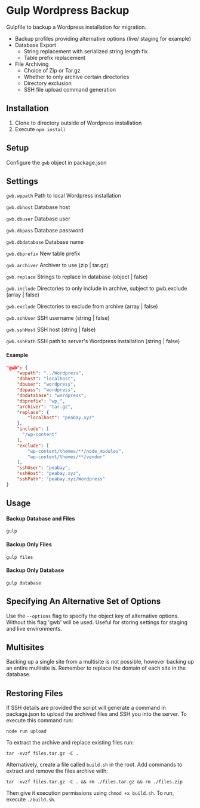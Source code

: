 # Gulp Wordpress Backup
Gulpfile to backup a Wordpress installation for migration.

- Backup profiles providing alternative options (live/ staging for example)
- Database Export
    - String replacement with serialized string length fix
    - Table prefix replacement
- File Archiving
    - Choice of Zip or Tar.gz
    - Whether to only archive certain directories
    - Directory exclusion
    - SSH file upload command generation

## Installation
1. Clone to directory outside of Wordpress installation
2. Execute `npm install`

## Setup
Configure the `gwb` object in package.json

## Settings

`gwb.wppath` Path to local Wordpress installation

`gwb.dbhost` Database host

`gwb.dbuser` Database user

`gwb.dbpass` Database password

`gwb.dbdatabase` Database name

`gwb.dbprefix` New table prefix

`gwb.archiver` Archiver to use (zip | tar.gz)

`gwb.replace` Strings to replace in database (object | false)

`gwb.include` Directories to only include in archive, subject to gwb.exclude (array | false)

`gwb.exclude` Directories to exclude from archive (array | false)

`gwb.sshUser` SSH username (string | false)

`gwb.sshHost` SSH host (string | false)

`gwb.sshPath` SSH path to server's Wordpress installation (string | false)

#### Example
```json
"gwb": {
    "wppath": "../Wordpress",
    "dbhost": "localhost",
    "dbuser": "wordpress",
    "dbpass": "wordpress",
    "dbdatabase": "wordpress",
    "dbprefix": "wp_",
    "archiver": "tar.gz",
    "replace": {
        "localhost": "peabay.xyz"
    },
    "include": [
      "/wp-content"
    ],
    "exclude": [
        "wp-content/themes/**/node_modules",
        "wp-content/themes/**/vendor"
    ],
    "sshUser": "peabay",
    "sshHost": "peabay.xyz",
    "sshPath": "peabay.xyz/Wordpress"
}
```

## Usage
#### Backup Database and Files
```ssh
gulp
```
#### Backup Only Files
```ssh
gulp files
```
#### Backup Only Database
```ssh
gulp database
```

## Specifying An Alternative Set of Options
Use the `--options` flag to specify the object key of alternative options. Without this flag 'gwb' will be used. Useful for storing settings for staging and live environments.

## Multisites
Backing up a single site from a multisite is not possible, however backing up an entire multisite is. Remember to replace the domain of each site in the database.

## Restoring Files
If SSH details are provided the script will generate a command in package.json to upload the archived files and SSH you into the server. To execute this command run:
```ssh
node run upload
```

To extract the archive and replace existing files run:
```ssh
tar -xvzf files.tar.gz -C .
```

Alternatively, create a file called `build.sh` in the root. Add commands to extract and remove the files archive with:
```
tar -xvzf files.tar.gz -C . && rm ./files.tar.gz && rm ./files.zip
```
Then give it execution permissions using `chmod +x build.sh`. To run, execute `./build.sh`.